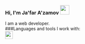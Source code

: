 ### Hi, I'm Ja'far A'zamov <img src="https://i.giphy.com/media/gM5qFksULw54NMWyry/giphy.webp" width="30px">
I am a web developer. </br>
###Languages and tools I work with:
</br>
<code><img src="https://banner2.cleanpng.com/20180320/dde/kisspng-web-development-html-css3-canvas-element-web-desig-w3c-html5-logo-5ab0c840061922.801355261521535040025.jpg" width="25px"> </code>
